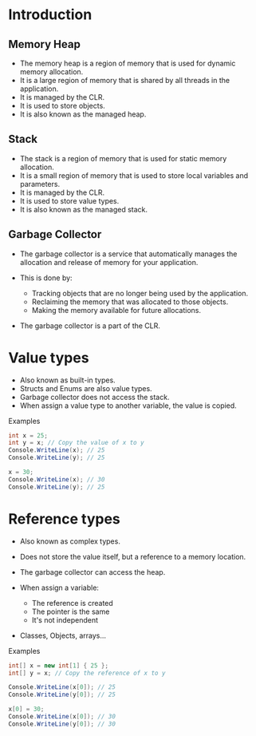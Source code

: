 # Introduction

## Memory Heap

- The memory heap is a region of memory that is used for dynamic memory allocation.
- It is a large region of memory that is shared by all threads in the application.
- It is managed by the CLR.
- It is used to store objects.
- It is also known as the managed heap.


## Stack

- The stack is a region of memory that is used for static memory allocation.
- It is a small region of memory that is used to store local variables and parameters.
- It is managed by the CLR.
- It is used to store value types.
- It is also known as the managed stack.

## Garbage Collector

- The garbage collector is a service that automatically manages the allocation and release of memory for your application.

- This is done by:
    - Tracking objects that are no longer being used by the application.
    - Reclaiming the memory that was allocated to those objects.
    - Making the memory available for future allocations.

- The garbage collector is a part of the CLR.

# Value types

- Also known as built-in types.
- Structs and Enums are also value types.
- Garbage collector does not access the stack.
- When assign a value type to another variable, the value is copied.

Examples

```csharp
int x = 25;
int y = x; // Copy the value of x to y
Console.WriteLine(x); // 25
Console.WriteLine(y); // 25

x = 30;
Console.WriteLine(x); // 30
Console.WriteLine(y); // 25
```

# Reference types

- Also known as complex types.
- Does not store the value itself, but a reference to a memory location.
- The garbage collector can access the heap.
- When assign a variable:
    - The reference is created
    - The pointer is the same
    - It's not independent

- Classes, Objects, arrays...


Examples

```csharp
int[] x = new int[1] { 25 };
int[] y = x; // Copy the reference of x to y

Console.WriteLine(x[0]); // 25
Console.WriteLine(y[0]); // 25

x[0] = 30;
Console.WriteLine(x[0]); // 30
Console.WriteLine(y[0]); // 30
```